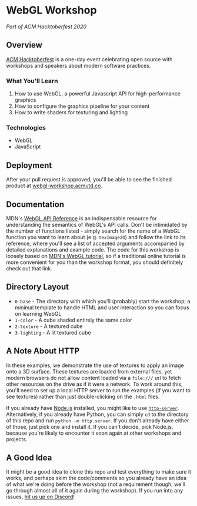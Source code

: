# WebGL Workshop
*Part of ACM Hacktoberfest 2020*

## Overview
[ACM Hacktoberfest](https://hacktoberfest.acmutd.co) is a one-day event celebrating open source with workshops
and speakers about modern software practices.

### What You'll Learn
1. How to use WebGL, a powerful Javascript API for high-performance graphics
2. How to configure the graphics pipeline for your content
3. How to write shaders for texturing and lighting

### Technologies
- WebGL
- JavaScript

## Deployment
After your pull request is approved, you'll be able to see the finished product at [webgl-workshop.acmutd.co](https://webgl-workshop.acmutd.co).

## Documentation
MDN's [WebGL API Reference](https://developer.mozilla.org/en-US/docs/Web/API/WebGLRenderingContext) is an indispensable resource for understanding the semantics of WebGL's API calls. Don't be intimidated by the number of functions listed - simply search for the name of a WebGL function you want to learn about (e.g. `texImage2D`) and follow the link to its reference, where you'll see a list of accepted arguments accompanied by detailed explanations and example code. The code for this workshop is loosely based on [MDN's WebGL tutorial](https://developer.mozilla.org/en-US/docs/Web/API/WebGL_API/Tutorial), so if a traditional online tutorial is more convenient for you than the workshop format, you should definitely check out that link.

## Directory Layout
* `0-base` - The directory with which you'll (probably) start the workshop; a minimal template to handle HTML and user interaction so you can focus on learning WebGL
* `1-color` - A cube shaded entirely the same color
* `2-texture` - A textured cube
* `3-lighting` - A lit textured cube

## A Note About HTTP
In these examples, we demonstrate the use of textures to apply an image onto a 3D surface. These textures are loaded from external files, yet modern browsers do not allow content loaded via a `file:///` url to fetch other resources on the drive as if it were a network. To work around this, you'll need to set up a local HTTP server to run the examples (if you want to see textures) rather than just double-clicking on the `.html` files.

If you already have [Node.js](https://nodejs.org) installed, you might like to use [`http-server`](https://www.npmjs.com/package/http-server). Alternatively, if you already have Python, you can simply `cd` to the directory of this repo and run `python -m http.server`. If you don't already have either of those, just pick one and install it. If you can't decide, pick Node.js, because you're likely to encounter it soon again at other workshops and projects.

## A Good Idea
It might be a good idea to clone this repo and test everything to make sure it works, and perhaps skim the code/comments so you already have an idea of what we're doing before the workshop (not a requirement though; we'll go through almost all of it again during the workshop). If you run into any issues, [hit us up on Discord](https://www.acmutd.co/discord)!
